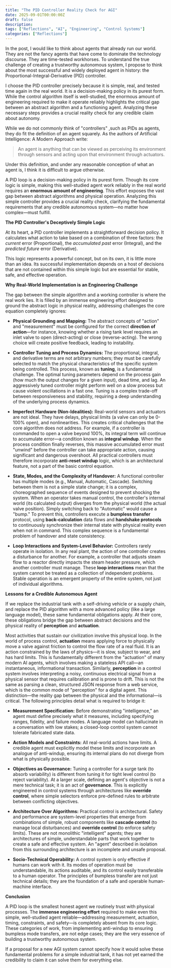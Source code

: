 ```yaml
---
title: "The PID Controller Reality Check for AGI"
date: 2025-09-01T00:00:00Z
draft: false
description: 
tags: ["Reflections", "AI", "Engineering", "Control Systems"]
categories: ["Reflections"]
---
```



In the post, I would like to think about agents that already run our world. They are not the fancy agents that have come to dominate the technology discourse. They are time-tested workhorses. To understand the true challenge of creating a trustworthy autonomous system, I propose to think about the most successful and widely deployed agent in history: the Proportional-Integral-Derivative (PID) controller.

I choose the PID controller precisely because it is simple, real, and tested time again in the real world. It is a decision-making policy in its purest form. While the control algorithm itself is well-studied, the enormous amount of engineering required to make it operate reliably highlights the critical gap between an abstract algorithm and a functioning agent. Analyzing these necessary steps provides a crucial reality check for any credible claim about autonomy.

While we do not commonly think of "controllers" ,such as PIDs as agents, they do fit the definition of an agent squarely. As the authors of Artificial Intelligence: A Modern Approach write:

> An agent is anything that can be viewed as perceiving its environment through sensors and acting upon that environment through actuators.

Under this definition, and under any reasonable conception of what an agent is, I think it is difficult to argue otherwise.

A PID loop is a decision-making policy in its purest form. Though its core logic is simple, making this well-studied agent work reliably in the real world requires an **enormous amount of engineering**. This effort exposes the vast gap between abstract algorithms and physical operation. Analyzing this simple controller provides a crucial reality check, clarifying the fundamental requirements that any credible autonomous system—no matter how complex—must fulfill.

**The PID Controller's Deceptively Simple Logic**

At its heart, a PID controller implements a straightforward decision policy. It calculates what action to take based on a combination of three factors: the *current* error (Proportional), the *accumulated past* error (Integral), and the *predicted future* error (Derivative).

This logic represents a powerful concept, but on its own, it is little more than an idea. Its successful implementation depends on a host of decisions that are not contained within this simple logic but are essential for stable, safe, and effective operation.

**Why Real-World Implementation is an Engineering Challenge**

The gap between the simple algorithm and a working controller is where the real work lies. It is filled by an immense engineering effort designed to ground the abstract logic in physical reality, addressing challenges the core equation completely ignores:

*   **Physical Grounding and Mapping:** The abstract concepts of "action" and "measurement" must be configured for the correct **direction of action**—for instance, knowing whether a rising tank level requires an inlet valve to open (direct-acting) or close (reverse-acting). The wrong choice will create positive feedback, leading to instability.

*   **Controller Tuning and Process Dynamics:** The proportional, integral, and derivative terms are not arbitrary numbers; they must be carefully selected to match the physical characteristics of the specific system being controlled. This process, known as **tuning**, is a fundamental challenge. The optimal tuning parameters depend on the process gain (how much the output changes for a given input), dead time, and lag. An aggressively tuned controller might perform well on a slow process but cause violent oscillations in a fast one. Tuning is a complex trade-off between responsiveness and stability, requiring a deep understanding of the underlying process dynamics.

*   **Imperfect Hardware (Non-Idealities):** Real-world sensors and actuators are not ideal. They have delays, physical limits (a valve can only be 0-100% open), and nonlinearities. This creates critical challenges that the core algorithm does not address. For example, if a controller is commanded to open a valve beyond 100%, its integral term will continue to accumulate error—a condition known as **integral windup**. When the process condition finally reverses, this massive accumulated error must "unwind" before the controller can take appropriate action, causing significant and dangerous overshoot. All practical controllers must therefore incorporate **anti-reset windup** logic, which is an architectural feature, not a part of the basic control equation.

*   **State, Modes, and the Complexity of Handover:** A functional controller has multiple modes (e.g., Manual, Automatic, Cascade). Switching between them is not a simple state change; it is a complex, choreographed sequence of events designed to prevent shocking the system. When an operator takes manual control, the controller's internal world (its calculated output) diverges from the physical world (the actual valve position). Simply switching back to "Automatic" would cause a "bump." To prevent this, controllers execute a **bumpless transfer** protocol, using **back-calculation** data flows and **handshake protocols** to continuously synchronize their internal state with physical reality even when not in command. This complex sequence is a fundamental problem of handover and state consistency.

*   **Loop Interactions and System-Level Behavior:** Controllers rarely operate in isolation. In any real plant, the action of one controller creates a disturbance for another. For example, a controller that adjusts steam flow to a reactor directly impacts the steam header pressure, which another controller must manage. These **loop interactions** mean that the system cannot be treated as a collection of independent problems. Stable operation is an emergent property of the entire system, not just of individual algorithms.

**Lessons for a Credible Autonomous Agent**

If we replace the industrial tank with a self-driving vehicle or a supply chain, and replace the PID algorithm with a more advanced policy (like a large language model), these same fundamental obligations apply. At their core, these obligations bridge the gap between abstract decisions and the physical reality of **perception** and **actuation**.

Most activities that sustain our civilization involve this physical loop. In the world of process control, **actuation** means applying force to physically move a valve against friction to control the flow rate of a real fluid. It is an action constrained by the laws of physics—it is slow, subject to wear, and has hard limits. This is fundamentally different from the "actuation" of many modern AI agents, which involves making a stateless API call—an instantaneous, informational transaction. Similarly, **perception** in a control system involves interpreting a noisy, continuous electrical signal from a physical sensor that requires calibration and is prone to drift. This is not the same as parsing a clean, structured JSON response from a web service, which is the common mode of "perception" for a digital agent. This distinction—the reality gap between the physical and the informational—is critical. The following principles detail what is required to bridge it:

*   **Measurement Specification:** Before demonstrating "intelligence," an agent must define precisely what it measures, including specifying ranges, fidelity, and failure modes. A language model can hallucinate in a conversation with low stakes; a closed-loop control system cannot tolerate fabricated state data.

*   **Action Models and Constraints:** All real-world actions have limits. A credible agent must explicitly model these limits and incorporate an analogue of anti-windup, ensuring its internal plans do not diverge from what is physically possible.

*   **Objectives as Governance:** Tuning a controller for a surge tank (to absorb variability) is different from tuning it for tight level control (to reject variability). At a larger scale, defining an agent's objective is not a mere technical task; it is an act of **governance**. This is explicitly engineered in control systems through architectures like **override control**, where simple selectors enforce pre-defined rules to arbitrate between conflicting objectives.

*   **Architecture Over Algorithms:** Practical control is architectural. Safety and performance are system-level properties that emerge from combinations of simple, robust components like **cascade control** (to manage local disturbances) and **override control** (to enforce safety limits). These are not monolithic "intelligent" agents; they are architectures of simple, understandable parts that work together to create a safe and effective system. An "agent" described in isolation from this surrounding architecture is an incomplete and unsafe proposal.

*   **Socio-Technical Operability:** A control system is only effective if humans can work with it. Its modes of operation must be understandable, its actions auditable, and its control easily transferable to a human operator. The principles of bumpless transfer are not just technical details; they are the foundation of a safe and operable human-machine interface.

**Conclusion**

A PID loop is the smallest honest agent we routinely trust with physical processes. The **immense engineering effort** required to make even this simple, well-studied agent reliable—addressing measurement, actuation, timing, constraints, and safety—is completely absent from its core logic. These categories of work, from implementing anti-windup to ensuring bumpless mode transfers, are not edge cases; they are the very essence of building a trustworthy autonomous system.

If a proposal for a new AGI system cannot specify how it would solve these fundamental problems for a simple industrial tank, it has not yet earned the credibility to claim it can solve them for everything else.
